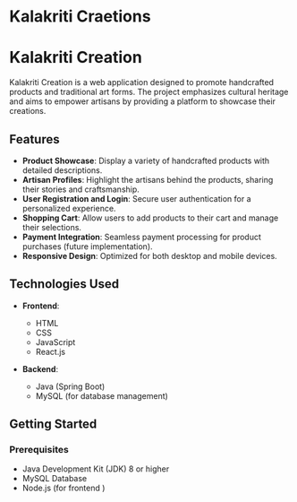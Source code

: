 # Kalakriti Craetions
 # Kalakriti Creation

Kalakriti Creation is a web application designed to promote handcrafted products and traditional art forms. The project emphasizes cultural heritage and aims to empower artisans by providing a platform to showcase their creations.

## Features

- **Product Showcase**: Display a variety of handcrafted products with detailed descriptions.
- **Artisan Profiles**: Highlight the artisans behind the products, sharing their stories and craftsmanship.
- **User Registration and Login**: Secure user authentication for a personalized experience.
- **Shopping Cart**: Allow users to add products to their cart and manage their selections.
- **Payment Integration**: Seamless payment processing for product purchases (future implementation).
- **Responsive Design**: Optimized for both desktop and mobile devices.

## Technologies Used

- **Frontend**: 
  - HTML
  - CSS
  - JavaScript
  - React.js 

- **Backend**: 
  - Java (Spring Boot)
  - MySQL (for database management)

## Getting Started

### Prerequisites

- Java Development Kit (JDK) 8 or higher
- MySQL Database
- Node.js (for frontend )


